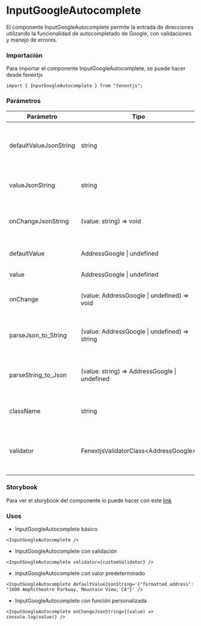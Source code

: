 # InputGoogleAutocomplete

El componente InputGoogleAutocomplete permite la entrada de direcciones utilizando la funcionalidad de autocompletado de Google, con validaciones y manejo de errores.

### Importación

Para importar el componente InputGoogleAutocomplete, se puede hacer desde fenextjs

```tsx copy
import { InputGoogleAutocomplete } from "fenextjs";
```

### Parámetros

| Parámetro | Tipo | Requerido | Default | Descripcion |
| --------- | ---- | --------- | ------- | ----------- |
| defaultValueJsonString | string | no | undefined | Valor predeterminado en formato JSON string para la dirección. |
| valueJsonString | string | no | undefined | Valor actual en formato JSON string para la dirección. |
| onChangeJsonString | (value: string) =\> void | no | undefined | Función que se ejecuta cuando el valor en formato JSON string cambia. |
| defaultValue | AddressGoogle \| undefined | no | undefined | El valor predeterminado del input. |
| value | AddressGoogle \| undefined | no | undefined | El valor actual del input. |
| onChange | (value: AddressGoogle \| undefined) =\> void | no | undefined | Función que se ejecuta cuando cambia el valor de la dirección. |
| parseJson_to_String | (value: AddressGoogle \| undefined) =\> string | no | parseAddress_to_String | Función que convierte el objeto de dirección a string. |
| parseString_to_Json | (value: string) =\> AddressGoogle \| undefined | no | parseString_to_Address | Función que convierte un string a un objeto de dirección. |
| className | string | no | '' | Clase CSS para personalizar el contenedor del input. |
| validator | FenextjsValidatorClass\<AddressGoogle\> | no | undefined | Instancia de FenextjsValidator para validaciones personalizadas del input. |

### Storybook

Para ver el storybook del componente lo puede hacer con este [link](https://fenextjs-component-storybook.vercel.app/?path=/story/input-google-autocomplete--index)

### Usos

- InputGoogleAutocomplete básico

```tsx copy
<InputGoogleAutocomplete />
```

- InputGoogleAutocomplete con validación

```tsx copy
<InputGoogleAutocomplete validator={customValidator} />
```

- InputGoogleAutocomplete con valor predeterminado

```tsx copy
<InputGoogleAutocomplete defaultValueJsonString='{"formatted_address": "1600 Amphitheatre Parkway, Mountain View, CA"}' />
```

- InputGoogleAutocomplete con función personalizada

```tsx copy
<InputGoogleAutocomplete onChangeJsonString={(value) => console.log(value)} />
```

